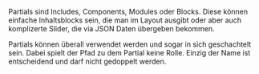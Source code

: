 Partials sind Includes, Components, Modules oder Blocks. Diese können einfache Inhaltsblocks sein, die man im Layout ausgibt oder aber auch komplizerte Slider, die via JSON Daten übergeben bekommen.

Partials können überall verwendet werden und sogar in sich geschachtelt sein. Dabei spielt der Pfad zu dem Partial keine Rolle. Einzig der Name ist entscheidend und darf nicht gedoppelt werden.